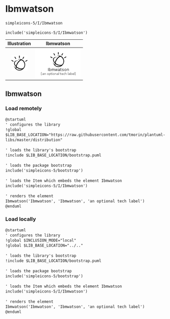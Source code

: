 # Ibmwatson


```text
simpleicons-5/I/Ibmwatson
```

```text
include('simpleicons-5/I/Ibmwatson')
```



| Illustration | Ibmwatson |
| :---: | :---: |
| ![illustration for Illustration](../../simpleicons-5/I/Ibmwatson.png) | ![illustration for Ibmwatson](../../simpleicons-5/I/Ibmwatson.Local.png) |




## Ibmwatson

### Load remotely
```plantuml
@startuml
' configures the library
!global $LIB_BASE_LOCATION="https://raw.githubusercontent.com/tmorin/plantuml-libs/master/distribution"

' loads the library's bootstrap
!include $LIB_BASE_LOCATION/bootstrap.puml

' loads the package bootstrap
include('simpleicons-5/bootstrap')

' loads the Item which embeds the element Ibmwatson
include('simpleicons-5/I/Ibmwatson')

' renders the element
Ibmwatson('Ibmwatson', 'Ibmwatson', 'an optional tech label')
@enduml
```

### Load locally
```plantuml
@startuml
' configures the library
!global $INCLUSION_MODE="local"
!global $LIB_BASE_LOCATION="../.."

' loads the library's bootstrap
!include $LIB_BASE_LOCATION/bootstrap.puml

' loads the package bootstrap
include('simpleicons-5/bootstrap')

' loads the Item which embeds the element Ibmwatson
include('simpleicons-5/I/Ibmwatson')

' renders the element
Ibmwatson('Ibmwatson', 'Ibmwatson', 'an optional tech label')
@enduml
```

